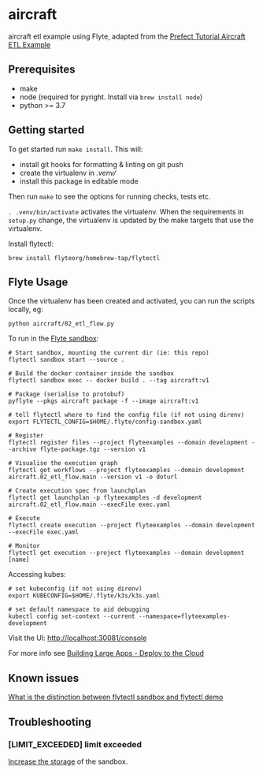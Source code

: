 # aircraft

aircraft etl example using Flyte, adapted from the [Prefect Tutorial Aircraft ETL Example](https://docs.prefect.io/core/tutorial/01-etl-before-prefect.html)

## Prerequisites

- make
- node (required for pyright. Install via `brew install node`)
- python >= 3.7

## Getting started

To get started run `make install`. This will:

- install git hooks for formatting & linting on git push
- create the virtualenv in _.venv/_
- install this package in editable mode

Then run `make` to see the options for running checks, tests etc.

`. .venv/bin/activate` activates the virtualenv. When the requirements in `setup.py` change, the virtualenv is updated by the make targets that use the virtualenv.

Install flytectl:

```
brew install flyteorg/homebrew-tap/flytectl
```

## Flyte Usage

Once the virtualenv has been created and activated, you can run the scripts locally, eg:

```
python aircraft/02_etl_flow.py
```

To run in the [Flyte sandbox](https://docs.flyte.org/en/latest/deployment/sandbox.html):

```
# Start sandbox, mounting the current dir (ie: this repo)
flytectl sandbox start --source .

# Build the docker container inside the sandbox
flytectl sandbox exec -- docker build . --tag aircraft:v1

# Package (serialise to protobuf)
pyflyte --pkgs aircraft package -f --image aircraft:v1

# tell flytectl where to find the config file (if not using direnv)
export FLYTECTL_CONFIG=$HOME/.flyte/config-sandbox.yaml

# Register
flytectl register files --project flyteexamples --domain development --archive flyte-package.tgz --version v1

# Visualise the execution graph
flytectl get workflows --project flyteexamples --domain development aircraft.02_etl_flow.main --version v1 -o doturl

# Create execution spec from launchplan
flytectl get launchplan -p flyteexamples -d development aircraft.02_etl_flow.main --execFile exec.yaml

# Execute
flytectl create execution --project flyteexamples --domain development --execFile exec.yaml

# Monitor
flytectl get execution --project flyteexamples --domain development [name]
```

Accessing kubes:

```
# set kubeconfig (if not using direnv)
export KUBECONFIG=$HOME/.flyte/k3s/k3s.yaml

# set default namespace to aid debugging
kubectl config set-context --current --namespace=flyteexamples-development
```

Visit the UI: [http://localhost:30081/console](http://localhost:30081/console)

For more info see [Building Large Apps - Deploy to the Cloud](https://docs.flyte.org/projects/cookbook/en/latest/auto/larger_apps/larger_apps_deploy.html)

## Known issues

[What is the distinction between flytectl sandbox and flytectl demo](https://github.com/flyteorg/flyte/issues/2503)

## Troubleshooting

### [LIMIT_EXCEEDED] limit exceeded

[Increase the storage](https://github.com/flyteorg/flyte/discussions/1342) of the sandbox.
